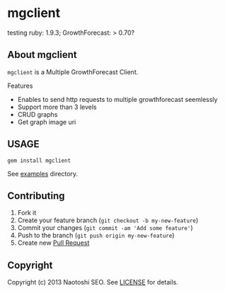 # mgclient

testing ruby: 1.9.3; GrowthForecast: > 0.70?

## About mgclient

`mgclient` is a Multiple GrowthForecast Client. 

Features

- Enables to send http requests to multiple growthforecast seemlessly
- Support more than 3 levels
- CRUD graphs
- Get graph image uri

## USAGE

    gem install mgclient

See [examples](./examples) directory.

## Contributing

1. Fork it
2. Create your feature branch (`git checkout -b my-new-feature`)
3. Commit your changes (`git commit -am 'Add some feature'`)
4. Push to the branch (`git push origin my-new-feature`)
5. Create new [Pull Request](../../pull/new/master)

## Copyright

Copyright (c) 2013 Naotoshi SEO. See [LICENSE](LICENSE) for details.
